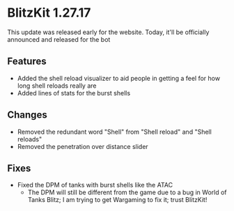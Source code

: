 # BlitzKit 1.27.17

This update was released early for the website. Today, it'll be officially announced and released for the bot

## Features

- Added the shell reload visualizer to aid people in getting a feel for how long shell reloads really are
- Added lines of stats for the burst shells

## Changes

- Removed the redundant word "Shell" from "Shell reload" and "Shell reloads"
- Removed the penetration over distance slider

## Fixes

- Fixed the DPM of tanks with burst shells like the ATAC
  - The DPM will still be different from the game due to a bug in World of Tanks Blitz; I am trying to get Wargaming to fix it; trust BlitzKit!

